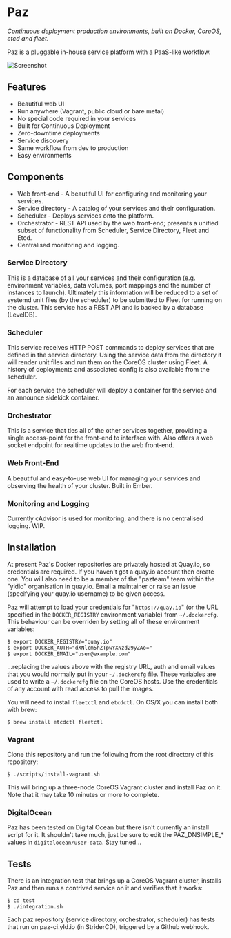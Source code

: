 Paz
===
_Continuous deployment production environments, built on Docker, CoreOS, etcd and fleet._

Paz is a pluggable in-house service platform with a PaaS-like workflow.

![Screenshot](https://github.com/lukebond/paz/raw/master/docs/images/Screen%20Shot%202014-11-22%20at%2016.39.07.png)

## Features
* Beautiful web UI
* Run anywhere (Vagrant, public cloud or bare metal)
* No special code required in your services
* Built for Continuous Deployment
* Zero-downtime deployments
* Service discovery
* Same workflow from dev to production
* Easy environments

## Components
* Web front-end - A beautiful UI for configuring and monitoring your services.
* Service directory - A catalog of your services and their configuration.
* Scheduler - Deploys services onto the platform.
* Orchestrator - REST API used by the web front-end; presents a unified subset of functionality from Scheduler, Service Directory, Fleet and Etcd.
* Centralised monitoring and logging.

### Service Directory
This is a database of all your services and their configuration (e.g. environment variables, data volumes, port mappings and the number of instances to launch). Ultimately this information will be reduced to a set of systemd unit files (by the scheduler) to be submitted to Fleet for running on the cluster.
This service has a REST API and is backed by a database (LevelDB).

### Scheduler
This service receives HTTP POST commands to deploy services that are defined in the service directory. Using the service data from the directory it will render unit files and run them on the CoreOS cluster using Fleet. A history of deployments and associated config is also available from the scheduler.

For each service the scheduler will deploy a container for the service and an announce sidekick container.

### Orchestrator
This is a service that ties all of the other services together, providing a single access-point for the front-end to interface with. Also offers a web socket endpoint for realtime updates to the web front-end.

### Web Front-End
A beautiful and easy-to-use web UI for managing your services and observing the health of your cluster. Built in Ember.

### Monitoring and Logging
Currently cAdvisor is used for monitoring, and there is no centralised logging. WIP.

## Installation

At present Paz's Docker repositories are privately hosted at Quay.io, so credentials are required. If you haven't got a quay.io account then create one. You will also need to be a member of the "pazteam" team within the "yldio" organisation in quay.io. Email a maintainer or raise an issue (specifying your quay.io username) to be given access.

Paz will attempt to load your credentials for "`https://quay.io`" (or the URL specified in the `DOCKER_REGISTRY` environment variable) from `~/.dockercfg`. This behaviour can be overriden by setting all of these environment variables:
```
$ export DOCKER_REGISTRY="quay.io"
$ export DOCKER_AUTH="dXNlcm5hZTpwYXNzd29yZAo="
$ export DOCKER_EMAIL="user@example.com"
```
...replacing the values above with the registry URL, auth and email values that you would normally put in your `~/.dockercfg` file. These variables are used to write a `~/.dockercfg` file on the CoreOS hosts. Use the credentials of any account with read access to pull the images.

You will need to install `fleetctl` and `etcdctl`. On OS/X you can install both with brew:
```
$ brew install etcdctl fleetctl
```

### Vagrant

Clone this repository and run the following from the root directory of this repository:

```
$ ./scripts/install-vagrant.sh
```

This will bring up a three-node CoreOS Vagrant cluster and install Paz on it. Note that it may take 10 minutes or more to complete.

### DigitalOcean

Paz has been tested on Digital Ocean but there isn't currently an install script for it. It shouldn't take much, just be sure to edit the PAZ_DNSIMPLE_* values in `digitalocean/user-data`. Stay tuned...

## Tests

There is an integration test that brings up a CoreOS Vagrant cluster, installs Paz and then runs a contrived service on it and verifies that it works:

```
$ cd test
$ ./integration.sh
```

Each paz repository (service directory, orchestrator, scheduler) has tests that run on paz-ci.yld.io (in StriderCD), triggered by a Github webhook.
